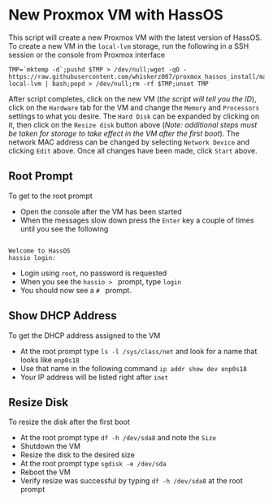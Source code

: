# New Proxmox VM with HassOS

This script will create a new Proxmox VM with the latest version of HassOS. To create a new VM in the `local-lvm` storage, run the following in a SSH session or the console from Proxmox interface

```
TMP=`mktemp -d`;pushd $TMP > /dev/null;wget -qO - https://raw.githubusercontent.com/whiskerz007/proxmox_hassos_install/master/install.sh local-lvm | bash;popd > /dev/null;rm -rf $TMP;unset TMP 
```

After script completes, click on the new VM (_the script will tell you the ID_), click on the `Hardware` tab for the VM and change the `Memory` and `Processors` settings to what you desire. The `Hard Disk` can be expanded by clicking on it, then click on the `Resize disk` button above (_Note: additional steps must be taken for storage to take effect in the VM after the first boot_). The network MAC address can be changed by selecting `Network Device` and clicking `Edit` above. Once all changes have been made, click `Start` above.

## Root Prompt

To get to the root prompt
- Open the console after the VM has been started
- When the messages slow down press the `Enter` key a couple of times until you see the following
```

Welcome to HassOS
hassio login:
```
- Login using `root`, no password is requested
- When you see the `hassio > ` prompt, type `login`
- You should now see a `# ` prompt.

## Show DHCP Address

To get the DHCP address assigned to the VM
- At the root prompt type `ls -l /sys/class/net` and look for a name that looks like `enp0s18`
- Use that name in the following command `ip addr show dev enp0s18`
- Your IP address will be listed right after `inet`

## Resize Disk

To resize the disk after the first boot
- At the root prompt type `df -h /dev/sda8` and note the `Size`
- Shutdown the VM
- Resize the disk to the desired size
- At the root prompt type `sgdisk -e /dev/sda`
- Reboot the VM
- Verify resize was successful by typing `df -h /dev/sda8` at the root prompt
